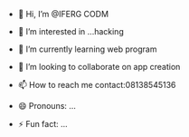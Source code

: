 - 👋 Hi, I’m @IFERG CODM
- 👀 I’m interested in ...hacking
- 🌱 I’m currently learning web program
- 💞️ I’m looking to collaborate on app creation 
- 📫 How to reach me contact:08138545136
- 😄 Pronouns: ...

- ⚡ Fun fact: ...

<!-- IFERG CODM is a ✨ special ✨ repository because its `README.md` (this file) appears on your GitHub profile.
You can click the Preview link to take a look at your changes.
--->
